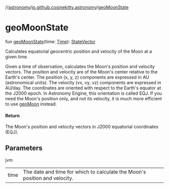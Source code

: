 //[astronomy](../../index.md)/[io.github.cosinekitty.astronomy](index.md)/[geoMoonState](geo-moon-state.md)

# geoMoonState

fun [geoMoonState](geo-moon-state.md)(time: [Time](-time/index.md)): [StateVector](-state-vector/index.md)

Calculates equatorial geocentric position and velocity of the Moon at a given time.

Given a time of observation, calculates the Moon's position and velocity vectors. The position and velocity are of the Moon's center relative to the Earth's center. The position (x, y, z) components are expressed in AU (astronomical units). The velocity (vx, vy, vz) components are expressed in AU/day. The coordinates are oriented with respect to the Earth's equator at the J2000 epoch. In Astronomy Engine, this orientation is called EQJ. If you need the Moon's position only, and not its velocity, it is much more efficient to use [geoMoon](geo-moon.md) instead.

#### Return

The Moon's position and velocity vectors in J2000 equatorial coordinates (EQJ).

## Parameters

jvm

| | |
|---|---|
| time | The date and time for which to calculate the Moon's position and velocity. |
